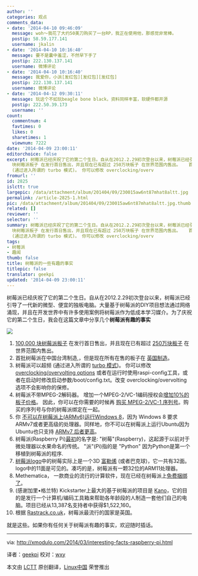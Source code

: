 ```yaml
---
author: ''
categories: 观点
comments_data:
- date: '2014-04-10 09:46:09'
  message: woh～我花了大约50美刀购买了一台RP，我正在使用他，那感觉非常棒。
  postip: 58.59.177.141
  username: jkalin
- date: '2014-04-10 10:16:40'
  message: 要不是囊中羞涩，不然早下手了
  postip: 222.130.137.141
  username: 微博评论
- date: '2014-04-10 10:16:40'
  message: 我爱你，小派[发红包][发红包][发红包]
  postip: 222.130.137.141
  username: 微博评论
- date: '2014-04-12 09:30:11'
  message: 玩这个不如玩beagle bone black，资料同样丰富，软硬件都开源
  postip: 222.50.39.173
  username: ''
count:
  commentnum: 4
  favtimes: 0
  likes: 0
  sharetimes: 1
  viewnum: 7222
date: '2014-04-09 23:00:11'
editorchoice: false
excerpt: 树莓派已经庆祝了它的第二个生日。自从在2012.2.29初次登台以来，树莓派已经引导了一代新的微型、便宜的独板电脑。大量基于树莓派的DIY项目想法通过网络涌现，并且在开发世界中有许多使用案例将树莓派作为低成本学习媒介。为了庆祝它的第二个生日，我会在这篇文章中分享几个树莓派有趣的事实    100,000
  块树莓派板子 在发行首日售出，并且现在已有超过 250万块板子 在世界范围内售出。   首批树莓派在中国台湾制造,，但是现在所有在售的板子在 英国制造。   树莓派可以超频
  (通过进入所谓的 turbo 模式)。 你可以修改 overclocking/overv
fromurl: ''
id: 2825
islctt: true
largepic: /data/attachment/album/201404/09/230015aw6nt87mhat8altt.jpg
permalink: /article-2825-1.html
pic: /data/attachment/album/201404/09/230015aw6nt87mhat8altt.jpg.thumb.jpg
related: []
reviewer: ''
selector: ''
summary: 树莓派已经庆祝了它的第二个生日。自从在2012.2.29初次登台以来，树莓派已经引导了一代新的微型、便宜的独板电脑。大量基于树莓派的DIY项目想法通过网络涌现，并且在开发世界中有许多使用案例将树莓派作为低成本学习媒介。为了庆祝它的第二个生日，我会在这篇文章中分享几个树莓派有趣的事实    100,000
  块树莓派板子 在发行首日售出，并且现在已有超过 250万块板子 在世界范围内售出。   首批树莓派在中国台湾制造,，但是现在所有在售的板子在 英国制造。   树莓派可以超频
  (通过进入所谓的 turbo 模式)。 你可以修改 overclocking/overv
tags:
- 树莓派
- 趣闻
thumb: false
title: 树莓派的一些有趣的事实
titlepic: false
translator: geekpi
updated: '2014-04-09 23:00:11'
---
```


树莓派已经庆祝了它的第二个生日。自从在2012.2.29初次登台以来，树莓派已经引导了一代新的微型、便宜的独板电脑。大量基于树莓派的DIY项目想法通过网络涌现，并且在开发世界中有许多使用案例将树莓派作为低成本学习媒介。为了庆祝它的第二个生日，我会在这篇文章中分享几个**树莓派有趣的事实**


![](/data/attachment/album/201404/09/230015aw6nt87mhat8altt.jpg)


1. [100,000 块树莓派板子](http://www.zdnet.com/we-thought-wed-sell-1000-the-inside-story-of-the-raspberry-pi-7000009718/) 在发行首日售出，并且现在已有超过 [250万块板子](http://www.raspberrypi.org/archives/6299) 在世界范围内售出。
2. 首批树莓派在中国台湾制造,，但是现在所有在售的板子在 [英国制造](http://www.raspberrypi.org/archives/5016)。
3. 树莓派可以超频 (通过进入所谓的 [turbo 模式](http://www.raspberrypi.org/archives/2008))。 你可以修改 [overclocking/overvolting options](http://elinux.org/RPi_config.txt#Overclocking_options) 或者在运行时使用raspi-config工具，或者在启动时修改启动参数/boot/config.txt。改变 overclocking/overvolting 选项不会影响你的保修。
4. 树莓派不带MPEG-2解码器。 增加一个MPEG-2/VC-1编码授权会[增加10%的板子价格](http://www.raspberrypi.org/archives/1839)。 因此，你可以在你需要的时候再 [购买 MPEG-2/VC-1 序列号](http://www.raspberrypi.com/)。购买的序列号与你的树莓派绑定在一起。
5. 你 [不可以在树莓派上(ARMv6)运行Windows 8](http://www.gamesindustry.biz/articles/digitalfoundry-inside-raspberry-pi)，因为 Windows 8 要求ARMv7或者更高级的处理器。同样地，你不可以在树莓派上运行Ubuntu因为Ubuntu也只支持 [ARMv7 后者更高](https://wiki.ubuntu.com/ARM)。
6. 树莓派(Raspberry Pi)[最初](http://www.techspot.com/article/531-eben-upton-interview/)的名字是: "树莓"(Raspberry)，这起源于以前对于微处理器以水果命名的传统。 "派"(Pi)指的是 "Python" 因为Python是第一个移植到树莓派的程序.
7. [树莓派logo](http://www.raspberrypi.org/archives/221)中的树莓实际上是一个3D [富勒烯](http://en.wikipedia.org/wiki/Buckminsterfullerene) (或者巴克球)，它一共有32面。 logo中的11面是可见的。凑巧的是，树莓派有一颗32位的ARM11处理器。
8. Methematica， 一款商业的流行的计算软件，现在已经在树莓派上[免费捆绑了](http://blog.stephenwolfram.com/2013/11/putting-the-wolfram-language-and-mathematica-on-every-raspberry-pi/)。
9. (感谢加里•格兰特) Kickstarter上最大的基于树莓派的项目是 [Kano](https://www.kickstarter.com/projects/alexklein/kano-a-computer-anyone-can-make)，它的目的是发行一个计算机/编码工具箱来帮助各年龄段的人制造一套他们自己的电脑。项目已经从13,387名支持者中获得$1,522,160。
10. 根据 [Rastrack.co.uk](http://www.rastrack.co.uk/)，树莓派最流行的国家是英国。


就是这些。如果你有任何关于树莓派有趣的事实，欢迎随时插话。




---


via: <http://xmodulo.com/2014/03/interesting-facts-raspberry-pi.html>


译者：[geekpi](https://github.com/geekpi) 校对：[wxy](https://github.com/wxy)


本文由 [LCTT](https://github.com/LCTT/TranslateProject) 原创翻译，[Linux中国](http://linux.cn/) 荣誉推出